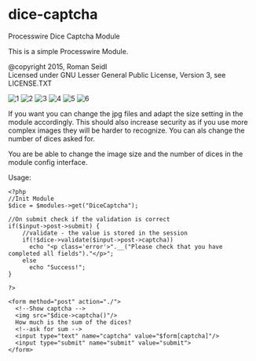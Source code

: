 # dice-captcha
Processwire Dice Captcha Module

This is a simple Processwire Module.

@copyright 2015, Roman Seidl  
Licensed under GNU Lesser General Public License, Version 3, see LICENSE.TXT

![1](https://raw.githubusercontent.com/romanseidl/dice-captcha/master/DiceCaptcha/1.jpg) ![2](https://raw.githubusercontent.com/romanseidl/dice-captcha/master/DiceCaptcha/2.jpg) ![3](https://raw.githubusercontent.com/romanseidl/dice-captcha/master/DiceCaptcha/3.jpg) ![4](https://raw.githubusercontent.com/romanseidl/dice-captcha/master/DiceCaptcha/4.jpg) ![5](https://raw.githubusercontent.com/romanseidl/dice-captcha/master/DiceCaptcha/5.jpg) ![6](https://raw.githubusercontent.com/romanseidl/dice-captcha/master/DiceCaptcha/6.jpg)

If you want you can change the jpg files and adapt the size setting in the module accordingly. This should also increase security as if you use more complex images they will be harder to recognize. 
You can als change the number of dices asked for.

You are be able to change the image size and the number of dices in the module config interface.

Usage:

    <?php
    //Init Module
    $dice = $modules->get("DiceCaptcha"); 
    
    //On submit check if the validation is correct
    if($input->post->submit) {
        //validate - the value is stored in the session
        if(!$dice->validate($input->post->captcha)) 
          echo "<p class='error'>".__("Please check that you have completed all fields")."</p>";
        else
          echo "Success!";
    }
    
    ?>
    
    <form method="post" action="./">
      <!--Show captcha -->
      <img src="$dice->captcha()"/>
      How much is the sum of the dices?
      <!--ask for sum -->
      <input type="text" name="captcha" value="$form[captcha]"/>
      <input type="submit" name="submit" value="submit">
    </form>
